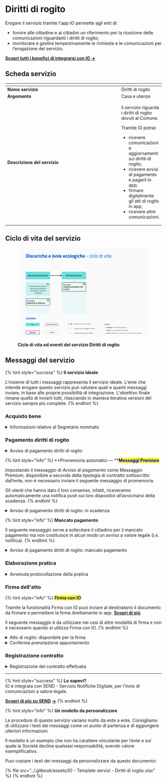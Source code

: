 # Diritti di rogito

Erogare il servizio tramite l'app IO permette agli enti di:

* fornire alle cittadine e ai cittadini un riferimento per la ricezione delle comunicazioni riguardanti i diritti di rogito;
* monitorare e gestire tempestivamente le richieste e le comunicazioni per l’erogazione del servizio.

[**Scopri tutti i benefici di integrarsi con IO →** ](https://docs.pagopa.it/manuale-servizi/lapp-io/cose-io-e-qual-e-il-suo-obiettivo)

## Scheda servizio <a href="#scheda-servizio" id="scheda-servizio"></a>

<table data-header-hidden><thead><tr><th width="373"></th><th></th></tr></thead><tbody><tr><td><strong>Nome servizio</strong></td><td>Diritti di rogito</td></tr><tr><td><strong>Argomento</strong></td><td>Casa e utenze</td></tr><tr><td><strong>Descrizione del servizio</strong></td><td><p>Il servizio riguarda i diritti di rogito dovuti al Comune.</p><p></p><p>Tramite IO potrai:</p><ul><li>ricevere comunicazioni e aggiornamenti sui diritti di rogito;</li><li>ricevere avvisi di pagamento e pagarli in app;</li><li>firmare digitalmente gli atti di rogito in app;</li><li>ricevere altre comunicazioni.</li></ul></td></tr></tbody></table>

## Ciclo di vita del servizio

<figure><img src="../.gitbook/assets/image (3).png" alt=""><figcaption><p><strong>Ciclo di vita ed eventi del servizio Diritti di rogito</strong></p></figcaption></figure>

## Messaggi del servizio&#x20;

{% hint style="success" %}
**Il servizio ideale**

L'insieme di tutti i messaggi rappresenta il servizio ideale. L'ente che intende erogare questo servizio può valutare quali e quanti messaggi inviare, in base alle proprie possibilità di integrazione. L'obiettivo finale rimane quello di inviarli tutti, rilasciando in maniera iterativa versioni del servizio sempre più complete.
{% endhint %}

### Acquisto bene

<details>

<summary>Informazioni relative al Segretario nominato</summary>

**🖋 Titolo del messaggio:** Scelto il Segretario Comunale

🗒 **Testo del messaggio**:&#x20;

Il Segretario Comunale scelto per la stesura dell’atto di rogito del \<bene> \<riferimenti bene> è \<nome> \<cognome>.

Riceverai un messaggio quando sarà possibile procedere con la firma.

Per ulteriori informazioni, \[visita questo sito]\(URL).

**🪄 Pulsante**: n/a

***

**Destinatari**: Tutti i cittadini che, a seguito di una compravendita di un bene di cui il Comune è parte interessata, devono procedere con la firma dell’atto e il pagamento dei diritti di rogito al Comune.

**Quando inviarlo**: Quando l'ente sceglie il Segretario Comunale per la stesura dell'atto di rogito.

**User story**: Come cittadino voglio ricevere comunicazioni riguardo lo stato di avanzamento della pratica

</details>

### Pagamento diritti di rogito

<details>

<summary>Avviso di pagamento diritti di rogito</summary>

:sparkles: <mark style="color:blue;">**Messaggio Premium**</mark> — Se hai un contratto Premium, ti consigliamo di configurare questo messaggio con promemoria Premium: i destinatari verranno avvisati dell‘avvicinarsi della scadenza tramite notifica push.

***

**🖋 Titolo del messaggio:** Hai un nuovo avviso di pagamento

🗒 **Testo del messaggio**:

C’è un avviso da pagare intestato a \<nome> \<cognome> e relativo a \<causale>.

**Devi pagare:** <00,00> €

**Entro il:** \<gg/mm/aaaa>

Puoi pagare direttamente in app premendo “Vedi Avviso”, oppure tramite tutti i canali di pagamento della piattaforma pagoPA e le altre modalità di pagamento offerte dell'ente creditore.

Se hai già provveduto a pagare l'avviso ignora questo messaggio.

Per maggiori informazioni o per richiedere assistenza, contattaci tramite i canali che trovi nella scheda servizio.

In fase di pagamento, se previsto dall'ente, l'importo riportato nel messaggio potrebbe subire variazioni.

**🪄 Pulsante**: Vedi Avviso

***

**Destinatari**: Tutti i cittadini residenti nell’area geografica di azione del servizio che devono pagare diritti di rogito per l’acquisto di un bene di cui il Comune è parte interessata.

**Quando inviarlo**: Quando l'atto è stato redatto dal Segretario Comunale.

**User story**: Come cittadino vorrei ricevere avviso di pagamento quando è possibile pagare i diritti di rogito

</details>

{% hint style="info" %}
**Promemoria automatici — **<mark style="color:blue;">**Messaggi Premium**</mark>

Impostando il messaggio di _Avviso di pagamento_ come Messaggio Premium, disponibile a seconda della tipologia di contratto sottoscritto dall’ente, non è necessario inviare il seguente messaggio di promemoria.

Gli utenti che hanno dato il loro consenso, infatti, riceveranno automaticamente una notifica push sui loro dispositivi all’avvicinarsi della scadenza.
{% endhint %}

<details>

<summary>Avviso di pagamento diritti di rogito: in scadenza</summary>

**🖋 Titolo del messaggio:** Hai un pagamento in scadenza

🗒 **Testo del messaggio**:&#x20;

Il tuo pagamento relativo ai diritti di rogito per l’acquisto di del \<bene> \<riferimenti del bene> è prossimo alla scadenza.

Se hai già provveduto a pagare l’avviso o se hai richiesto la domiciliazione del pagamento sul conto corrente, ignora questo messaggio.

**🪄 Pulsante**: Vedi Avviso

***

**Destinatari**: Tutti i cittadini che hanno IO e che devono pagare diritti di rogito per l’acquisto di un bene di cui il Comune è parte interessata.

**Quando inviarlo**: Quando l’avviso di pagamento è prossimo alla scadenza&#x20;

**User story**: Come cittadino vorrei ricevere promemoria sulla scadenza dei miei avvisi di pagamento&#x20;

</details>

{% hint style="info" %}
**Mancato pagamento**

Il seguente messaggio serve a sollecitare il cittadino per il mancato pagamento ma non costituisce in alcun modo un avviso a valore legale (i.e. notifica).
{% endhint %}

<details>

<summary>Avviso di pagamento diritti di rogito: mancato pagamento</summary>

**🖋 Titolo del messaggio:** Pagamento non effettuato

🗒 **Testo del messaggio**:&#x20;

Il tuo pagamento relativo ai diritti di rogito per l’acquisto del \<bene> \<riferimenti del bene> non è stato effettuato entro la scadenza del \<gg/mm/aaaa>.

Se hai già provveduto a pagare l’avviso o se hai richiesto la domiciliazione del pagamento sul conto corrente, ignora questo messaggio.

**🪄 Pulsante**: Vedi Avviso

***

**Destinatari**: Tutti i cittadini che devono pagare diritti di rogito per l’acquisto di un bene di cui il Comune è parte interessata.

**Quando inviarlo**: Quando la data di scadenza del pagamento è stata superata.

**User story**: Come cittadino voglio ricevere promemoria sulla scadenza dei miei avvisi di pagamento.

</details>

### Elaborazione pratica

<details>

<summary>Avvenuta protocollazione della pratica</summary>

**🖋 Titolo del messaggio:** L’atto è stato protocollato

🗒 **Testo del messaggio**:&#x20;

Il \<gg/mm/aaaa> abbiamo protocollato l’atto di rogito del \<bene> \<riferimenti del bene>  firmato il \<gg/mm/aaaa> da \<nome e cognome>.

Il numero di protocollo è: \<nnnn>

Per ulteriori informazioni, \[visita questo sito]\(URL).

**🪄 Pulsante**: n/a

***

**Destinatari**: Tutti i cittadini residenti nell’area di azione del servizio, a seguito di una compravendita di un bene di cui il Comune è parte attiva, devono procedere alla firma dell’atto di rogito.

**Quando inviarlo**: Quando l’atto viene protocollato.

**User story**: Come cittadino voglio ricevere aggiornamenti sullo stato di avanzamento delle mie pratiche.

</details>

### Firma dell'atto

{% hint style="info" %}
<mark style="color:blue;">**Firma con IO**</mark>

Tramite la funzionalità Firma con IO puoi inviare al destinatario il documento da firmare e permettere la firma direttamente in app. [**Scopri di più**](https://firma.io.italia.it/)

Il seguente messaggio è da utilizzare nei casi di altre modalità di firma e non è necessario quando si utilizza Firma con IO.
{% endhint %}

<details>

<summary>Atto di rogito: disponibile per la firma</summary>

:sparkles: <mark style="color:blue;">**Allegati Premium**</mark> — Tramite questa funzionalità Premium, disponibile a seconda della tipologia di contratto sottoscritto dall’ente, puoi allegare documenti all'interno del messaggio.

Questo messaggio è da utilizzare sia per messaggi Premium, sia per messaggi standard. In caso di messaggio standard, **ricorda di eliminare ogni riferimento agli allegati dal corpo del messaggio.**

***

**🖋 Titolo del messaggio:** L’atto è pronto per la firma

🗒 **Testo del messaggio**:&#x20;

L’atto di rogito del \<bene> \<riferimento del bene > è pronto per la firma.

Per visualizzare il documento, \[visita questa pagina]\(URL).

Per prenotare il tuo appuntamento per la firma, \[visita questo sito]\(URL),

Per ulteriori informazioni, \[visita questo sito]\(URL).

\[Solo per messaggi Premium con allegato] Puoi trovare in allegato a questo messaggio l'atto di rogito in formato \<formato>.

**🪄 Pulsante**: n/a

<mark style="color:blue;">**📎 Allegato Premium:**</mark> \<atto di rogito>

***

**Destinatari**: Tutti i cittadini che, a seguito di una compravendita di un bene di cui il Comune è parte attiva, devono firmare l’atto di rogito redatto dal Segretario comunale.

**Quando inviarlo**: Quando l’atto è pronto per la firma

**User story**: Come cittadino voglio ricevere comunicazione quando l’atto è pronto per la firma

</details>

<details>

<summary>Conferma prenotazione appuntamento</summary>

:sparkles:<mark style="color:blue;">**Messaggio Premium**</mark> — Se hai un contratto Premium, ti consigliamo di configurare questo messaggio con promemoria Premium: i destinatari verranno avvisati dell‘avvicinarsi dell'appuntamento tramite notifica push.

***

**🖋 Titolo del messaggio:** Il tuo appuntamento

🗒 **Testo del messaggio:**

Hai prenotato un appuntamento per \<oggetto dell’appuntamento>.

**Dove:** \<indirizzo>

**Quando:** \<gg/mm/aaaa> alle \<hh:mm>

Per ulteriori informazioni, (visita questo sito)\[URL].

**🪄 Pulsante:** Disdici appuntamento

***

**Destinatari:** Tutti i cittadini che, a seguito di una compravendita di un bene di cui il Comune è parte attiva, hanno prenotato un appuntamento per la firma dell'atto di rogito.&#x20;

**Quando inviarlo:** Quando l’appuntamento è confermato.

**User story:** Come cittadino voglio ricevere conferma dei miei appuntamenti.

</details>

### Registrazione contratto

<details>

<summary>Registrazione del contratto effettuata</summary>

**🖋 Titolo del messaggio:** Il contratto è stato registrato

🗒 **Testo del messaggio**:&#x20;

Il \<gg/mm/aaaa> abbiamo registrato il contratto di compravendita del \<bene> \<riferimenti del bene>.

Per ulteriori informazioni, \[visita questo sito]\(URL).

**🪄 Pulsante**: n/a

***

**Destinatari**: Tutti i cittadini residenti nell’area di azione del servizio che hanno effettuato il pagamento dei diritti di rogito.

**Quando inviarlo**: Quando l’ente effettua la registrazione del contratto.

**User story**: Come cittadino vorrei ricevere comunicazione quando il contratto è registrato.

</details>

***

{% hint style="success" %}
**Lo sapevi?**\
IO è integrata con SEND - Servizio Notifiche Digitale, per l'invio di comunicazioni a valore legale.

[**Scopri di più su SEND**](https://notifichedigitali.pagopa.it/) [**->**](https://www.pagopa.it/it/prodotti-e-servizi/piattaforma-notifiche-digitali)
{% endhint %}

{% hint style="info" %}
**Un modello da personalizzare**

Le procedure di questo servizio variano molto da ente a ente. Consigliamo di utilizzare i testi dei messaggi come un punto di partenza e di aggiungere ulteriori informazioni.&#x20;

Il modello è un esempio che non ha carattere vincolante per l’ente e sul quale la Società declina qualsiasi responsabilità, avendo valore esemplificativo.

Puoi copiare i testi dei messaggi da personalizzare da questo documento:

{% file src="../.gitbook/assets/IO - Template servizi - Diritti di rogito.xlsx" %}
{% endhint %}
